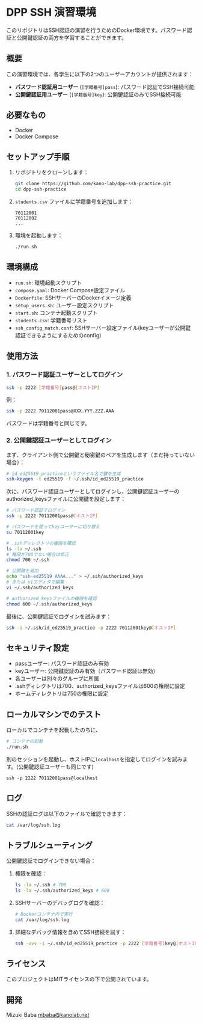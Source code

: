 # DPP SSH 演習環境

このリポジトリはSSH認証の演習を行うためのDocker環境です。パスワード認証と公開鍵認証の両方を学習することができます。

## 概要

この演習環境では、各学生に以下の2つのユーザーアカウントが提供されます：

- **パスワード認証用ユーザー** (`[学籍番号]pass`): パスワード認証でSSH接続可能
- **公開鍵認証用ユーザー** (`[学籍番号]key`): 公開鍵認証のみでSSH接続可能

## 必要なもの

- Docker
- Docker Compose

## セットアップ手順

1. リポジトリをクローンします：
   ```bash
   git clone https://github.com/kano-lab/dpp-ssh-practice.git
   cd dpp-ssh-practice
   ```

2. `students.csv` ファイルに学籍番号を追加します：
   ```
   70112001
   70112002
   ...
   ```

3. 環境を起動します：
   ```bash
   ./run.sh
   ```

## 環境構成

- `run.sh`: 環境起動スクリプト
- `compose.yaml`: Docker Compose設定ファイル
- `Dockerfile`: SSHサーバーのDockerイメージ定義
- `setup_users.sh`: ユーザー設定スクリプト
- `start.sh`: コンテナ起動スクリプト
- `students.csv`: 学籍番号リスト
- `ssh_config_match.conf`: SSHサーバー設定ファイル(keyユーザーが公開鍵認証できるようにするためのconfig)

## 使用方法

### 1. パスワード認証ユーザーとしてログイン

```bash
ssh -p 2222 [学籍番号]pass@[ホストIP]
```

例：
```bash
ssh -p 2222 70112001pass@XXX.YYY.ZZZ.AAA
```

パスワードは学籍番号と同じです。

### 2. 公開鍵認証ユーザーとしてログイン

まず、クライアント側で公開鍵と秘密鍵のペアを生成します（まだ持っていない場合）：

```bash
# id_ed25519_practiceというファイル名で鍵を生成
ssh-keygen -t ed25519 -f ~/.ssh/id_ed25519_practice
```

次に、パスワード認証ユーザーとしてログインし、公開鍵認証ユーザーのauthorized_keysファイルに公開鍵を設定します：

```bash
# パスワード認証でログイン
ssh -p 2222 70112001pass@[ホストIP]

# パスワードを使ってkeyユーザーに切り替え
su 70112001key

# .sshディレクトリの権限を確認
ls -la ~/.ssh
# 権限が700でない場合は修正
chmod 700 ~/.ssh

# 公開鍵を追加
echo "ssh-ed25519 AAAA..." > ~/.ssh/authorized_keys
# または viエディタで編集
vi ~/.ssh/authorized_keys

# authorized_keysファイルの権限を確認
chmod 600 ~/.ssh/authorized_keys
```

最後に、公開鍵認証でログインを試みます：

```bash
ssh -i ~/.ssh/id_ed25519_practice -p 2222 70112001key@[ホストIP]
```

## セキュリティ設定

- passユーザー: パスワード認証のみ有効
- keyユーザー: 公開鍵認証のみ有効（パスワード認証は無効）
- 各ユーザーは別々のグループに所属
- .sshディレクトリは700、authorized_keysファイルは600の権限に設定
- ホームディレクトリは750の権限に設定

## ローカルマシンでのテスト
ローカルでコンテナを起動したのちに、
```bash
# コンテナの起動
./run.sh
```
別のセッションを起動し、ホストIPに`localhost`を指定してログインを試みます。(公開鍵認証ユーザーも同じです)
```
ssh -p 2222 70112001pass@localhost
```

## ログ

SSHの認証ログは以下のファイルで確認できます：

```bash
cat /var/log/ssh.log
```

## トラブルシューティング

公開鍵認証でログインできない場合：

1. 権限を確認：
   ```bash
   ls -la ~/.ssh # 700
   ls -la ~/.ssh/authorized_keys # 600
   ```

2. SSHサーバーのデバッグログを確認：
   ```bash
   # Dockerコンテナ内で実行
   cat /var/log/ssh.log
   ```

3. 詳細なデバッグ情報を含めてSSH接続を試す：
   ```bash
   ssh -vvv -i ~/.ssh/id_ed25519_practice -p 2222 [学籍番号]key@[ホストIP]
   ```

## ライセンス
このプロジェクトはMITライセンスの下で公開されています。 

## 開発
Mizuki Baba 
mbaba@kanolab.net

